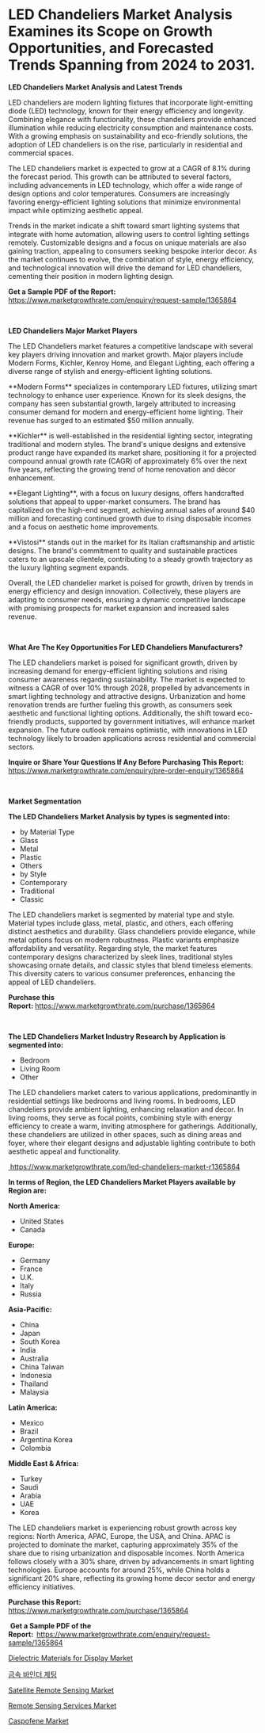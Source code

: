 <p><h1>LED Chandeliers Market Analysis Examines its Scope on Growth Opportunities, and Forecasted Trends Spanning from 2024 to 2031.</h1></p><p><strong>LED Chandeliers Market Analysis and Latest Trends</strong></p>
<p><p>LED chandeliers are modern lighting fixtures that incorporate light-emitting diode (LED) technology, known for their energy efficiency and longevity. Combining elegance with functionality, these chandeliers provide enhanced illumination while reducing electricity consumption and maintenance costs. With a growing emphasis on sustainability and eco-friendly solutions, the adoption of LED chandeliers is on the rise, particularly in residential and commercial spaces.</p><p>The LED chandeliers market is expected to grow at a CAGR of 8.1% during the forecast period. This growth can be attributed to several factors, including advancements in LED technology, which offer a wide range of design options and color temperatures. Consumers are increasingly favoring energy-efficient lighting solutions that minimize environmental impact while optimizing aesthetic appeal.</p><p>Trends in the market indicate a shift toward smart lighting systems that integrate with home automation, allowing users to control lighting settings remotely. Customizable designs and a focus on unique materials are also gaining traction, appealing to consumers seeking bespoke interior decor. As the market continues to evolve, the combination of style, energy efficiency, and technological innovation will drive the demand for LED chandeliers, cementing their position in modern lighting design.</p></p>
<p><strong>Get a Sample PDF of the Report:&nbsp;</strong> <a href="https://www.marketgrowthrate.com/enquiry/request-sample/1365864">https://www.marketgrowthrate.com/enquiry/request-sample/1365864</a></p>
<p>&nbsp;</p>
<p><strong>LED Chandeliers Major Market Players</strong></p>
<p><p>The LED Chandeliers market features a competitive landscape with several key players driving innovation and market growth. Major players include Modern Forms, Kichler, Kenroy Home, and Elegant Lighting, each offering a diverse range of stylish and energy-efficient lighting solutions.</p><p>**Modern Forms** specializes in contemporary LED fixtures, utilizing smart technology to enhance user experience. Known for its sleek designs, the company has seen substantial growth, largely attributed to increasing consumer demand for modern and energy-efficient home lighting. Their revenue has surged to an estimated $50 million annually.</p><p>**Kichler** is well-established in the residential lighting sector, integrating traditional and modern styles. The brand's unique designs and extensive product range have expanded its market share, positioning it for a projected compound annual growth rate (CAGR) of approximately 6% over the next five years, reflecting the growing trend of home renovation and décor enhancement.</p><p>**Elegant Lighting**, with a focus on luxury designs, offers handcrafted solutions that appeal to upper-market consumers. The brand has capitalized on the high-end segment, achieving annual sales of around $40 million and forecasting continued growth due to rising disposable incomes and a focus on aesthetic home improvements.</p><p>**Vistosi** stands out in the market for its Italian craftsmanship and artistic designs. The brand's commitment to quality and sustainable practices caters to an upscale clientele, contributing to a steady growth trajectory as the luxury lighting segment expands.</p><p>Overall, the LED chandelier market is poised for growth, driven by trends in energy efficiency and design innovation. Collectively, these players are adapting to consumer needs, ensuring a dynamic competitive landscape with promising prospects for market expansion and increased sales revenue.</p></p>
<p>&nbsp;</p>
<p><strong>What Are The Key Opportunities For LED Chandeliers Manufacturers?</strong></p>
<p><p>The LED chandeliers market is poised for significant growth, driven by increasing demand for energy-efficient lighting solutions and rising consumer awareness regarding sustainability. The market is expected to witness a CAGR of over 10% through 2028, propelled by advancements in smart lighting technology and attractive designs. Urbanization and home renovation trends are further fueling this growth, as consumers seek aesthetic and functional lighting options. Additionally, the shift toward eco-friendly products, supported by government initiatives, will enhance market expansion. The future outlook remains optimistic, with innovations in LED technology likely to broaden applications across residential and commercial sectors.</p></p>
<p><strong>Inquire or Share Your Questions If Any Before Purchasing This Report:</strong> <a href="https://www.marketgrowthrate.com/enquiry/pre-order-enquiry/1365864">https://www.marketgrowthrate.com/enquiry/pre-order-enquiry/1365864</a></p>
<p>&nbsp;</p>
<p><strong>Market Segmentation</strong></p>
<p><strong>The LED Chandeliers Market Analysis by types is segmented into:</strong></p>
<p><ul><li>by Material Type</li><li>Glass</li><li>Metal</li><li>Plastic</li><li>Others</li><li>by Style</li><li>Contemporary</li><li>Traditional</li><li>Classic</li></ul></p>
<p><p>The LED chandeliers market is segmented by material type and style. Material types include glass, metal, plastic, and others, each offering distinct aesthetics and durability. Glass chandeliers provide elegance, while metal options focus on modern robustness. Plastic variants emphasize affordability and versatility. Regarding style, the market features contemporary designs characterized by sleek lines, traditional styles showcasing ornate details, and classic styles that blend timeless elements. This diversity caters to various consumer preferences, enhancing the appeal of LED chandeliers.</p></p>
<p><strong>Purchase this Report:&nbsp;</strong><a href="https://www.marketgrowthrate.com/purchase/1365864">https://www.marketgrowthrate.com/purchase/1365864</a></p>
<p>&nbsp;</p>
<p><strong>The LED Chandeliers Market Industry Research by Application is segmented into:</strong></p>
<p><ul><li>Bedroom</li><li>Living Room</li><li>Other</li></ul></p>
<p><p>The LED chandeliers market caters to various applications, predominantly in residential settings like bedrooms and living rooms. In bedrooms, LED chandeliers provide ambient lighting, enhancing relaxation and decor. In living rooms, they serve as focal points, combining style with energy efficiency to create a warm, inviting atmosphere for gatherings. Additionally, these chandeliers are utilized in other spaces, such as dining areas and foyer, where their elegant designs and adjustable lighting contribute to both aesthetic appeal and functionality.</p></p>
<p><a href="https://www.marketgrowthrate.com/led-chandeliers-market-r1365864">&nbsp;https://www.marketgrowthrate.com/led-chandeliers-market-r1365864</a></p>
<p><strong>In terms of Region, the LED Chandeliers Market Players available by Region are:</strong></p>
<p>
    <p> <strong> North America: </strong>
        <ul>
            <li>United States</li>
            <li>Canada</li>
        </ul>
        </p> 
    <p> <strong> Europe: </strong>
        <ul>
            <li>Germany</li>
            <li>France</li>
            <li>U.K.</li>
            <li>Italy</li>
            <li>Russia</li>
        </ul>
        </p> 
    <p> <strong> Asia-Pacific: </strong>
        <ul>
            <li>China</li>
            <li>Japan</li>
            <li>South Korea</li>
            <li>India</li>
            <li>Australia</li>
            <li>China Taiwan</li>
            <li>Indonesia</li>
            <li>Thailand</li>
            <li>Malaysia</li>
        </ul>
        </p> 
    <p> <strong> Latin America: </strong>
        <ul>
            <li>Mexico</li>
            <li>Brazil</li>
            <li>Argentina Korea</li>
            <li>Colombia</li>
        </ul>
        </p> 
    <p> <strong> Middle East & Africa: </strong>
        <ul>
            <li>Turkey</li>
            <li>Saudi</li>
            <li>Arabia</li>
            <li>UAE</li>
            <li>Korea</li>
        </ul>
    </p>
    </p>
<p><p>The LED chandeliers market is experiencing robust growth across key regions: North America, APAC, Europe, the USA, and China. APAC is projected to dominate the market, capturing approximately 35% of the share due to rising urbanization and disposable incomes. North America follows closely with a 30% share, driven by advancements in smart lighting technologies. Europe accounts for around 25%, while China holds a significant 20% share, reflecting its growing home decor sector and energy efficiency initiatives.</p></p>
<p><strong>Purchase this Report: </strong><a href="https://www.marketgrowthrate.com/purchase/1365864">https://www.marketgrowthrate.com/purchase/1365864</a></p>
<p>&nbsp;<strong>Get a Sample PDF of the Report:&nbsp;&nbsp;</strong><a href="https://www.marketgrowthrate.com/enquiry/request-sample/1365864">https://www.marketgrowthrate.com/enquiry/request-sample/1365864</a></p>
<p><strong></strong></p>
<p><p><a href="https://issuu.com/reportprime-2/docs/dielectric-materials-for-display-ma_b9a0e226bc81eb">Dielectric Materials for Display Market</a></p><p><a href="https://medium.com/@adsogvwv75/2024%EB%85%84%EB%B6%80%ED%84%B0-2031%EB%85%84%EA%B9%8C%EC%A7%80-%EA%B8%88%EC%86%8D-%EB%B0%94%EC%9D%B8%EB%8D%94-%EC%A0%9C%ED%8C%85-%EC%8B%9C%EC%9E%A5-%EC%84%B1%EC%9E%A5-%EC%A0%84%EB%A7%9D-%EB%B0%8F-14-3-%EC%9D%98-%EC%97%B0%ED%8F%89%EA%B7%A0-%EC%84%B1%EC%9E%A5%EB%A5%A0-cagr-%EB%A1%9C-%EC%95%A0%ED%94%8C%EB%A6%AC%EC%BC%80%EC%9D%B4%EC%85%98-%EC%A7%80%EC%97%AD-%EC%A0%84%EB%A7%9D-%EB%B0%8F-%EC%88%98%EC%9D%B5%EC%97%90-%EB%94%B0%EB%A5%B8-%EC%8B%9C%EC%9E%A5-%ED%8A%B8%EB%A0%8C%EB%93%9C-%EB%B6%84%EC%84%9D-ad89e31b9a0a">금속 바인더 제팅</a></p><p><a href="https://www.linkedin.com/pulse/satellite-remote-sensing-market-revolution-2024-2031-nxj8c">Satellite Remote Sensing Market</a></p><p><a href="https://www.linkedin.com/pulse/remote-sensing-services-market-insights-products-regional-vodpc">Remote Sensing Services Market</a></p><p><a href="https://medium.com/@chungcameron76/caspofene-industry-insights-report-analyzing-caspofene-market-trends-applications-and-71b2115bb2ea?postPublishedType=repub">Caspofene Market</a></p></p>
